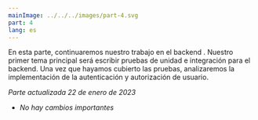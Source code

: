 ```yaml
---
mainImage: ../../../images/part-4.svg
part: 4
lang: es
---
```


<div class="intro">

En esta parte, continuaremos nuestro trabajo en el backend . Nuestro primer tema principal será escribir pruebas de unidad e integración para el backend. Una vez que hayamos cubierto las pruebas, analizaremos la implementación de la autenticación y autorización de usuario.

<i>Parte actualizada 22 de enero de 2023</i>
- <i>No hay cambios importantes</i>

</div>

